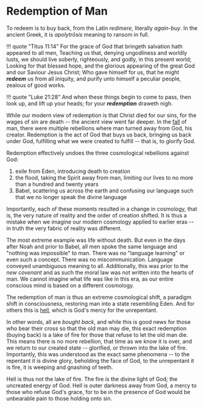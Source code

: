 # Redemption of Man

To redeem is to buy back, from the Latin *redimere*, literally *again-buy*.
In the ancient Greek, it is *apolytrōsis* meaning to ransom in full.

!!! quote "Titus 11:14"
    For the grace of God that bringeth salvation hath appeared to all men, 
    Teaching us that, denying ungodliness and worldly lusts, we should live soberly, righteously, and godly, in this present world; 
    Looking for that blessed hope, and the glorious appearing of the great God and our Saviour Jesus Christ; 
    Who gave himself for us, that he might ***redeem*** us from all iniquity, and purify unto himself a peculiar people, zealous of good works.

!!! quote "Luke 21:28"
    And when these things begin to come to pass, then look up, and lift up your heads; for your ***redemption*** draweth nigh.


While our modern view of redemption is that Christ died for our sins, for the wages of sin are death -- the ancient view went far deeper.
In the [fall](fall.md) of man, there were multiple rebellions where man turned away from God, his creator.
Redemption is the act of God that buys us back, bringing us back under God, fulfilling what we were created to fulfill -- that is, to glorify God.

Redemption effectively undoes the three cosmological rebellions against God:

1. exile from Eden, introducing death to creation 
2. the flood, taking the Spirit away from man, limiting our lives to no more than a hundred and twenty years
3. Babel, scattering us across the earth and confusing our language such that we no longer speak the divine language

Importantly, each of these moments resulted in a change in cosmology, that is, the very nature of reality and the order of creation shifted.
It is thus a mistake when we imagine our modern cosmology applied to earlier eras -- in truth the very fabric of reality was different.

The most extreme example was life without death. But even in the days after Noah and prior to Babel, all men spoke the same language and "nothing was impossible" to man. There was no "language learning" or even such a concept. There was no miscommunication. Language conveyed unambiguous meaning to all.
Additionally, this was prior to the *new covenant* and as such the moral law was not written into the hearts of man.
We cannot imagine what life was like in this era, as our entire conscious mind is based on a different cosmology.

The redemption of man is thus an extreme cosmological shift, a paradigm shift in consciousness, restoring man into a state resembling Eden.
And for others this is [hell](hell.md), which is God's mercy for the unrepentant.

In other words, all are *bought back*, and while this is good news for those who bear their cross so that the old man may die, this exact redemption (buying back) is a lake of fire for those that refuse to let the old man die.
This means there is no more rebellion, that time as we know it is over, and we return to our created state -- glorified, or thrown into the lake of fire.
Importantly, this was understood as the exact same phenomena -- to the repentant it is divine glory, beholding the face of God, to the unrepentant it is fire, it is weeping and gnashing of teeth.

Hell is thus not the lake of fire.
The fire is the divine light of God; the uncreated energy of God.
Hell is outer darkness away from God, a mercy to those who refuse God's grace, for to be in the presence of God would be unbearable pain to those holding onto sin.










































